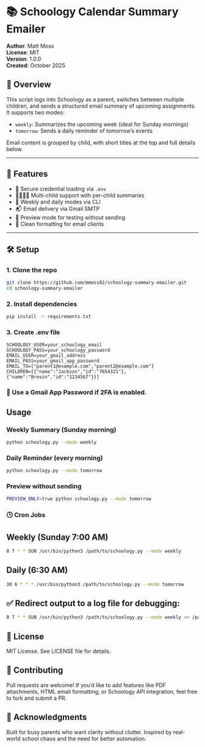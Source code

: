 ﻿# 📚 Schoology Calendar Summary Emailer

**Author**: Matt Moss  
**License**: MIT  
**Version**: 1.0.0  
**Created**: October 2025

## 🧠 Overview

This script logs into Schoology as a parent, switches between multiple children, and sends a structured email summary of upcoming assignments. It supports two modes:

- `weekly`: Summarizes the upcoming week (ideal for Sunday mornings)
- `tomorrow`: Sends a daily reminder of tomorrow’s events

Email content is grouped by child, with short titles at the top and full details below.

---

## 🚀 Features

- 🔐 Secure credential loading via `.env`
- 👨‍👩‍👧‍👧 Multi-child support with per-child summaries
- 📅 Weekly and daily modes via CLI
- 📬 Email delivery via Gmail SMTP
- 🧪 Preview mode for testing without sending
- 🧵 Clean formatting for email clients

---

## 🛠️ Setup

### 1. Clone the repo

```bash
git clone https://github.com/mmoss82/schoology-summary-emailer.git
cd schoology-summary-emailer
```

### 2. Install dependencies

```bash
pip install -r requirements.txt
```

### 3. Create .env file

```Env
SCHOOLOGY_USER=your_schoology_email
SCHOOLOGY_PASS=your_schoology_password
EMAIL_USER=your_gmail_address
EMAIL_PASS=your_gmail_app_password
EMAIL_TO=["parent1@example.com","parent2@example.com"]
CHILDREN=[{"name":"Jackson","id":"7654321"},{"name":"Brevin","id":"1234567"}}]
```

### 🔐 Use a Gmail App Password if 2FA is enabled.

## Usage

### Weekly Summary (Sunday morning)
```bash
python schoology.py --mode weekly
```

### Daily Reminder (every morning)
```bash
python schoology.py --mode tomorrow
```

### Preview without sending
```bash
PREVIEW_ONLY=true python schoology.py --mode tomorrow
```

### 🕒 Cron Jobs

## Weekly (Sunday 7:00 AM)
```bash
0 7 * * SUN /usr/bin/python3 /path/to/schoology.py --mode weekly
```

## Daily (6:30 AM)
```bash
30 6 * * * /usr/bin/python3 /path/to/schoology.py --mode tomorrow
```


## ✅ Redirect output to a log file for debugging:
```bash
0 7 * * SUN /usr/bin/python3 /path/to/schoology.py --mode weekly >> /path/to/log.txt 2>&1
```

## 📄 License

MIT License. See LICENSE file for details.

## 🤝 Contributing
Pull requests are welcome! If you’d like to add features like PDF attachments, HTML email formatting, or Schoology API integration, feel free to fork and submit a PR.


## 🙌 Acknowledgments
Built for busy parents who want clarity without clutter. Inspired by real-world school chaos and the need for better automation.


